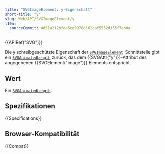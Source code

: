 ```yaml
---
title: "SVGImageElement: y-Eigenschaft"
short-title: "y"
slug: Web/API/SVGImageElement/y
l10n:
  sourceCommit: 4d51a212bfda5ce9978d162caf5532d155f7eb0a
---
```


{{APIRef("SVG")}}

Die **`y`** schreibgeschützte Eigenschaft der
[`SVGImageElement`](/de/docs/Web/API/SVGImageElement)-Schnittstelle gibt ein [`SVGAnimatedLength`](/de/docs/Web/API/SVGAnimatedLength)
zurück, das dem {{SVGAttr("y")}}-Attribut des angegebenen {{SVGElement("image")}}
Elements entspricht.

## Wert

Ein [`SVGAnimatedLength`](/de/docs/Web/API/SVGAnimatedLength).

## Spezifikationen

{{Specifications}}

## Browser-Kompatibilität

{{Compat}}
